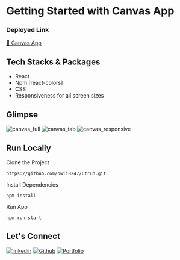 # Getting Started with Canvas App

<h3>Deployed Link</h3>

<a  href="https://ctruh-assignment.vercel.app/">🔗 Canvas App </a>


## Tech Stacks & Packages
- React
- Npm [react-colors]
- CSS
- Responsiveness for all screen sizes


## Glimpse 
![canvas_full](https://user-images.githubusercontent.com/100846987/224710203-49a71181-24c5-4a22-9ec7-d924c92ab7f3.PNG)
![canvas_tab](https://user-images.githubusercontent.com/100846987/224710252-c06bb54c-e933-49a3-8f8a-0c91afe28605.PNG)
![canvas_responsive](https://user-images.githubusercontent.com/100846987/224710274-4b38136d-46a7-4b31-a40c-f3704b6a5588.PNG)



## Run Locally
Clone the Project
```
https://github.com/owii8247/Ctruh.git
``` 

Install Dependencies
```
npm install
```
Run App
```
npm run start
```




## Let's Connect

[![linkedin](https://img.shields.io/badge/mdowaisathar-0077B5?style=for-the-badge&logo=linkedin&logoColor=white)](https://www.linkedin.com/in/md-owais-athar-a16337a2/)
[![Github](https://img.shields.io/badge/owii8247-20232A?style=for-the-badge&logo=Github&logoColor=white)](https://github.com/owii8247/)
[![Portfolio](https://img.shields.io/badge/Portfolio-20232A?style=for-the-badge&logo=portfolio&logoColor=white)](https://owii8247.github.io/)


